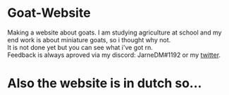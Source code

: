 # Goat-Website
Making a website about goats. I am studying agriculture at school and my end work is about miniature goats, so i thought why not. <br> It is not done yet but you can see what i've got rn. <br> Feedback is always aproved via my discord: JarneDM#1192 or my <a href="https://twitter.com/JarneDM05">twitter</a>. 

# Also the website is in dutch so...
